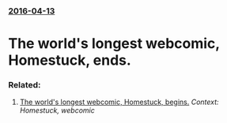 ### [2016-04-13](/news/2016/04/13/index.md)

# The world's longest webcomic, Homestuck, ends.




### Related:

1. [ The world's longest webcomic, Homestuck, begins.](/news/2009/04/13/the-world-s-longest-webcomic-homestuck-begins.md) _Context: Homestuck, webcomic_

